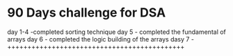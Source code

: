 # 90 Days challenge for DSA
day 1-4 -completed sorting technique
day 5 - completed the fundamental of arrays
day 6 - completed the logic building of the arrays
dasy 7 - ++++++++++++++++++++++++++++++++++++++++++++